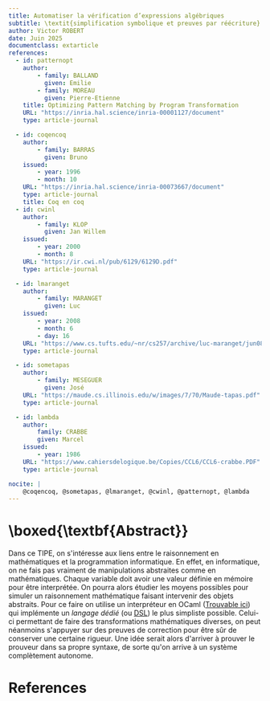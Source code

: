 ```yaml
---
title: Automatiser la vérification d’expressions algébriques
subtitle: \textit{simplification symbolique et preuves par réécriture}
author: Victor ROBERT
date: Juin 2025
documentclass: extarticle
references:
  - id: patternopt
    author:
        - family: BALLAND
          given: Emilie
        - family: MOREAU
          given: Pierre-Etienne
    title: Optimizing Pattern Matching by Program Transformation
    URL: "https://inria.hal.science/inria-00001127/document"
    type: article-journal

  - id: coqencoq
    author:
        - family: BARRAS
          given: Bruno
    issued:
        - year: 1996
        - month: 10
    URL: "https://inria.hal.science/inria-00073667/document"
    type: article-journal
    title: Coq en coq
  - id: cwinl
    author:
        - family: KLOP
          given: Jan Willem
    issued:
        - year: 2000
        - month: 8
    URL: "https://ir.cwi.nl/pub/6129/6129D.pdf"
    type: article-journal

  - id: lmaranget
    author:
        - family: MARANGET
          given: Luc
    issued:
        - year: 2008
        - month: 6
        - day: 16
    URL: "https://www.cs.tufts.edu/~nr/cs257/archive/luc-maranget/jun08.pdf"
    type: article-journal

  - id: sometapas
    author:
        - family: MESEGUER
          given: José
    URL: "https://maude.cs.illinois.edu/w/images/7/70/Maude-tapas.pdf"
    type: article-journal

  - id: lambda
    author:
        family: CRABBE
        given: Marcel
    issued:
        - year: 1986
    URL: "https://www.cahiersdelogique.be/Copies/CCL6/CCL6-crabbe.PDF"
    type: article-journal

nocite: |
    @coqencoq, @sometapas, @lmaranget, @cwinl, @patternopt, @lambda
---
```


# \boxed{\textbf{Abstract}}

Dans ce TIPE, on s'intéresse aux liens entre le raisonnement en mathématiques et la programmation informatique. En effet, en informatique, on ne fais pas vraiment de manipulations abstraites comme en mathématiques. Chaque variable doit avoir une valeur définie en mémoire pour être interprétée. On pourra alors étudier les moyens possibles pour simuler un raisonnement mathématique faisant intervenir des objets abstraits. Pour ce faire on utilise un interpréteur en OCaml ([Trouvable ici](https://github.com/lhitori/uXm)) qui implémente un _langage dédié_ (ou [DSL](https://en.wikipedia.org/wiki/Domain-specific_language)) le plus simpliste possible. Celui-ci permettant de faire des transformations mathématiques diverses, on peut néanmoins s'appuyer sur des preuves de correction pour être sûr de conserver une certaine rigueur. Une idée serait alors d'arriver à prouver le prouveur dans sa propre syntaxe, de sorte qu'on arrive à un système complètement autonome.


# References

